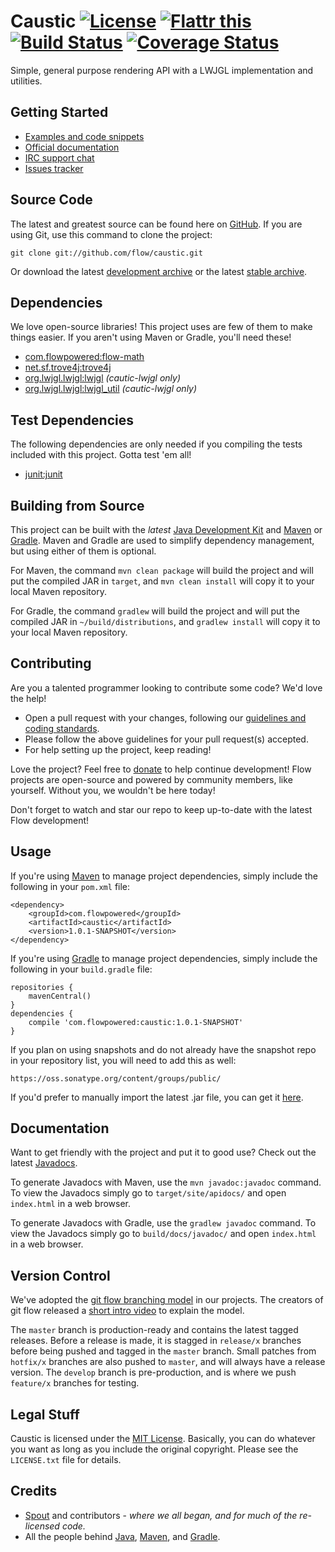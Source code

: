 # Caustic [![License](http://img.shields.io/badge/license-MIT-lightgrey.svg?style=flat)][License] [![Flattr this](http://img.shields.io/badge/flattr-donate-lightgrey.svg?style=flat)][Donate] [![Build Status](http://img.shields.io/travis/flow/caustic/develop.svg?style=flat)](https://travis-ci.org/flow/caustic) [![Coverage Status](http://img.shields.io/coveralls/flow/caustic/develop.svg?style=flat)](https://coveralls.io/r/flow/caustic)

Simple, general purpose rendering API with a LWJGL implementation and utilities.

## Getting Started
* [Examples and code snippets](https://github.com/flow/examples/tree/master/caustic)
* [Official documentation](#documentation)
* [IRC support chat](http://kiwiirc.com/client/irc.esper.net/flow)
* [Issues tracker](https://github.com/flow/caustic/issues)

## Source Code
The latest and greatest source can be found here on [GitHub](https://github.com/flow/caustic). If you are using Git, use this command to clone the project:

    git clone git://github.com/flow/caustic.git

Or download the latest [development archive](https://github.com/flow/caustic/archive/develop.zip) or the latest [stable archive](https://github.com/flow/caustic/archive/master.zip).

## Dependencies
We love open-source libraries! This project uses are few of them to make things easier. If you aren't using Maven or Gradle, you'll need these!
* [com.flowpowered:flow-math](https://oss.sonatype.org/#nexus-search;gav~com.flowpowered~flow-math~~~)
* [net.sf.trove4j:trove4j](https://oss.sonatype.org/#nexus-search;gav~net.sf.trove4j~trove4j~~~)
* [org.lwjgl.lwjgl:lwjgl](https://oss.sonatype.org/#nexus-search;gav~org.lwjgl.lwjgl~lwjgl~~~) _(cautic-lwjgl only)_
* [org.lwjgl.lwjgl:lwjgl_util](https://oss.sonatype.org/#nexus-search;gav~org.lwjgl.lwjgl~lwjgl_util~~~) _(cautic-lwjgl only)_

## Test Dependencies
The following dependencies are only needed if you compiling the tests included with this project. Gotta test 'em all!
* [junit:junit](https://oss.sonatype.org/#nexus-search;gav~junit~junit~~~)

## Building from Source
This project can be built with the _latest_ [Java Development Kit](http://oracle.com/technetwork/java/javase/downloads) and [Maven](https://maven.apache.org/) or [Gradle](https://www.gradle.org/). Maven and Gradle are used to simplify dependency management, but using either of them is optional.

For Maven, the command `mvn clean package` will build the project and will put the compiled JAR in `target`, and `mvn clean install` will copy it to your local Maven repository.

For Gradle, the command `gradlew` will build the project and will put the compiled JAR in `~/build/distributions`, and `gradlew install` will copy it to your local Maven repository.

## Contributing
Are you a talented programmer looking to contribute some code? We'd love the help!

* Open a pull request with your changes, following our [guidelines and coding standards](CONTRIBUTING.md).
* Please follow the above guidelines for your pull request(s) accepted.
* For help setting up the project, keep reading!

Love the project? Feel free to [donate] to help continue development! Flow projects are open-source and powered by community members, like yourself. Without you, we wouldn't be here today!

Don't forget to watch and star our repo to keep up-to-date with the latest Flow development!

## Usage
If you're using [Maven](https://maven.apache.org/download.html) to manage project dependencies, simply include the following in your `pom.xml` file:

    <dependency>
        <groupId>com.flowpowered</groupId>
        <artifactId>caustic</artifactId>
        <version>1.0.1-SNAPSHOT</version>
    </dependency>

If you're using [Gradle](https://www.gradle.org/) to manage project dependencies, simply include the following in your `build.gradle` file:

    repositories {
        mavenCentral()
    }
    dependencies {
        compile 'com.flowpowered:caustic:1.0.1-SNAPSHOT'
    }

If you plan on using snapshots and do not already have the snapshot repo in your repository list, you will need to add this as well:

    https://oss.sonatype.org/content/groups/public/

If you'd prefer to manually import the latest .jar file, you can get it [here](https://github.com/flow/caustic/releases).

## Documentation
Want to get friendly with the project and put it to good use? Check out the latest [Javadocs](https://flowpowered.com/caustic).

To generate Javadocs with Maven, use the `mvn javadoc:javadoc` command. To view the Javadocs simply go to `target/site/apidocs/` and open `index.html` in a web browser.

To generate Javadocs with Gradle, use the `gradlew javadoc` command. To view the Javadocs simply go to `build/docs/javadoc/` and open `index.html` in a web browser.

## Version Control
We've adopted the [git flow branching model](http://nvie.com/posts/a-successful-git-branching-model/) in our projects. The creators of git flow released a [short intro video](http://vimeo.com/16018419) to explain the model.

The `master` branch is production-ready and contains the latest tagged releases. Before a release is made, it is stagged in `release/x` branches before being pushed and tagged in the `master` branch. Small patches from `hotfix/x` branches are also pushed to `master`, and will always have a release version. The `develop` branch is pre-production, and is where we push `feature/x` branches for testing.

## Legal Stuff
Caustic is licensed under the [MIT License][License]. Basically, you can do whatever you want as long as you include the original copyright. Please see the `LICENSE.txt` file for details.

## Credits
* [Spout](https://spout.org/) and contributors - *where we all began, and for much of the re-licensed code.*
* All the people behind [Java](http://www.oracle.com/technetwork/java/index.html), [Maven](https://maven.apache.org/), and [Gradle](https://www.gradle.org/).

[Donate]: https://flattr.com/submit/auto?user_id=spout&url=https://github.com/flow/caustic&title=Caustic&language=Java&tags=github&category=software
[License]: https://tldrlegal.com/l/mit
